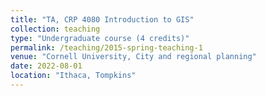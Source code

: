 ```yaml
---
title: "TA, CRP 4080 Introduction to GIS"
collection: teaching
type: "Undergraduate course (4 credits)"
permalink: /teaching/2015-spring-teaching-1
venue: "Cornell University, City and regional planning"
date: 2022-08-01
location: "Ithaca, Tompkins"
---
```

